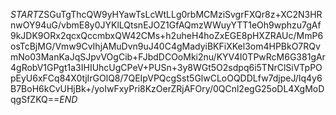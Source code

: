$START$ZSGuTgThcQW9yHYawTsLcWtLLg0rbMCMziSvgrFXQr8z+XC2N3HRnwOY94uG/vbmE8y0JYKlLQtsnEJOZ1GfAQmzWWuyYTT1eOh9wphzu7gAf9kJDK9ORx2qcxQccmbxQW42CMs+h2uheH4hoZxEGE8pHXZRAUc/MmP6osTcBjMG/Vmw9CvIhjAMuDvn9uJ40C4gMadyiBKFiXKel3om4HPBkO7RQvmNo03ManKaJqSJpvVOgCib+FJbdDCOoMki2nu/KYV4I0TPwRcM6G381gAr4gRobV1GPgt1a3IHIUhcUgCPeV+PUSn+3y8WGt5O2sdpq6i5TNrClSiVTpPOpEyU6xFCq84X0tjIrGOlQ8/7QEIpVPQcgSst5GlwCLoOQDDLfw7djpeJ/Iq4y6B7BoH6kCvUHjBk+/yoIwFxyPri8KzOerZRjAFOry/0QCnl2egG25oDL4XgMoDqgSfZKQ==$END$